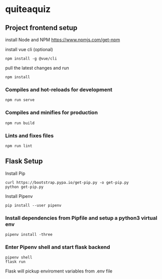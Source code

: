 # quiteaquiz



## Project frontend setup

install Node and NPM
https://www.npmjs.com/get-npm

install vue cli (optional) 
```
npm install -g @vue/cli
```

pull the latest changes and run

```
npm install
```

### Compiles and hot-reloads for development
```
npm run serve
```

### Compiles and minifies for production
```
npm run build
```

### Lints and fixes files
```
npm run lint
```


## Flask Setup
Install Pip
```
curl https://bootstrap.pypa.io/get-pip.py -o get-pip.py
python get-pip.py
```
Install Pipenv
```
pip install --user pipenv
```
### Install dependencies from Pipfile and setup a python3 virtual env
```
pipenv install -three
```
### Enter Pipenv shell and start flask backend
```
pipenv shell
flask run
```
Flask will pickup enviroment variables from .env file
